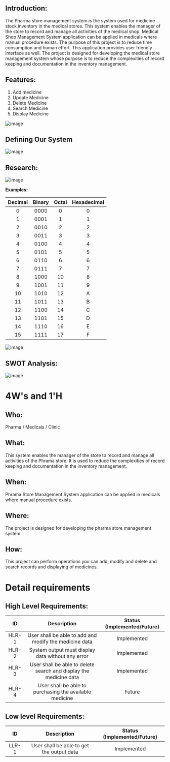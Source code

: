 ## Introduction: 

  The Pharma store management system is the system used for medicine stock inventory in the medical stores. This system enables the manager of the store to record and manage all activities of the medical shop. Medical Shop Management System application can be applied in medicals where manual procedure exists. The purpose of this project is to reduce time consumption and human effort. This application provides user friendly interface as well. The project is designed for developing the medical store management system whose purpose is to reduce the complexities of record keeping and documentation in the inventory management.


## Features:

1. Add medicine
2. Update Medicine
3. Delete Medicine
4. Search Medicine
5. Display Medicine


![image](https://user-images.githubusercontent.com/80566521/114318753-16e67380-9b2c-11eb-8b23-4bc4af3ca7fa.png)

## Defining Our System

![image](https://github.com/Madhuraaaaa/StepIn-Mini-project/blob/main/1_Requirements/SYSTEM_DEFINITION.png)

## Research:


![image](https://user-images.githubusercontent.com/80566521/114319584-bbb68000-9b2f-11eb-9044-67c8093a5842.png)

**Examples:**

| Decimal |	Binary | Octal	| Hexadecimal|
|:---:|:---:|:---:|:---:|
|0	|0000|	0|	0|
|1	|0001|	1|	1|
|2	|0010|	2|	2|
|3	|0011|	3| 3|
|4	|0100|	4| 4|
|5	|0101|	5| 5|
|6	|0110|	6| 6|
|7	|0111|	7|	7|
|8	|1000|	10|	8|
|9	|1001|	11|	9|
|10	|1010|	12|	A|
|11	|1011|	13|	B|
|12	|1100|	14|	C|
|13	|1101|	15|	D|
|14	|1110|	16|	E|
|15	|1111|	17|	F|

![image](https://github.com/Madhuraaaaa/StepIn-Mini-project/blob/main/1_Requirements/Table-Listing-Binary-Gray-BCD-Express-3-Coding-Decimal-Digits.jpg)
## SWOT Analysis: 







![image](https://github.com/Madhuraaaaa/StepIn-Mini-project/blob/main/1_Requirements/SWOT%20Analysis.png)


# 4W&#39;s and 1&#39;H

## Who:

Pharma / Medicals / Clinic

## What:
This system enables the manager of the store to record and manage all activities of the Phrama store. It is used to reduce the complexities of record keeping and documentation in the inventory management.


## When:

Phrama Store Management System application can be applied in medicals where manual procedure exists.

## Where:

The project is designed for developing the pharma store management system.

## How:

This project can perform operations you can add, modify and delete and search records and displaying of medicines.

# Detail requirements
## High Level Requirements:

| ID | Description | Status (Implemented/Future)|
|:---:|:---:|:---:|
|HLR-1| User shall be able to add and modify the medicine data |Implemented|
|HLR-2| System output must display data without any error |Implemented|
|HLR-3| User shall be able to delete search and display the medicine data |Implemented|
|HLR-4| User shall be able to purchasing the available medicine |Future|

##  Low level Requirements:
| ID | Description | Status (Implemented/Future)|
|:---:|:---:|:---:|
|LLR-1|User shall be able to get the output data|Implemented| 
